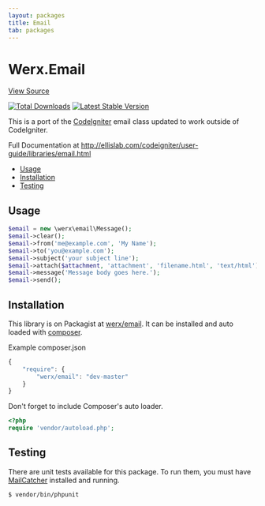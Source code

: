```yaml
---
layout: packages
title: Email
tab: packages
---
```


<h1>Werx.Email</h1>
<p class="pull-right"><a class="btn btn-info btn-sm" href="https://github.com/werx/email">View Source</a></p>

[![Total Downloads](https://poser.pugx.org/werx/email/downloads.png)](https://packagist.org/packages/werx/email) [![Latest Stable Version](https://poser.pugx.org/werx/email/v/stable.png)](https://packagist.org/packages/werx/email)

This is a port of the [CodeIgniter](https://github.com/EllisLab/CodeIgniter/) email class updated to work outside of CodeIgniter.

Full Documentation at <http://ellislab.com/codeigniter/user-guide/libraries/email.html>

<ul>
    <li><a href="#usage">Usage</a></li>
    <li><a href="#installation">Installation</a></li>
    <li><a href="#testing">Testing</a></li>
</ul>

## Usage

```php
$email = new \werx\email\Message();
$email->clear();
$email->from('me@example.com', 'My Name');
$email->to('you@example.com');
$email->subject('your subject line');
$email->attach($attachment, 'attachment', 'filename.html', 'text/html');
$email->message('Message body goes here.');
$email->send();
```

## Installation
This library is on Packagist at [werx/email](https://packagist.org/packages/werx/email). It can be installed and auto loaded with [composer](https://getcomposer.org).

Example composer.json

``` javascript
{
	"require": {
		"werx/email": "dev-master"
	}
}
```

Don't forget to include Composer's auto loader.

``` php
<?php
require 'vendor/autoload.php';
```

## Testing
There are unit tests available for this package. To run them, you must have [MailCatcher](http://mailcatcher.me/) installed and running.

``` bash
$ vendor/bin/phpunit
```

